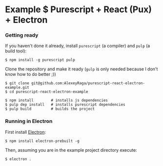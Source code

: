 Example $ Purescript + React (Pux) + Electron
==============================================

### Getting ready

If you haven't done it already, install `purescript` (a compiler) and `pulp` (a build tool):

    $ npm install -g purescript pulp

Clone the repository and make it ready (`gulp` is only needed because I don't know how to do better ;))

    $ git clone git@github.com:AlexeyRaga/purescript-react-electron-example.git
    $ cd purescript-react-electron-example

    $ npm install        # installs js dependencies
    $ pulp dep install   # installs purescript dependencies
    $ pulp build         # builds the project

### Running in Electron

First install [Electron](http://electron.atom.io/):

    $ npm install electron-prebuilt -g

Then, assuming you are in the example project directory execute:

    $ electron .